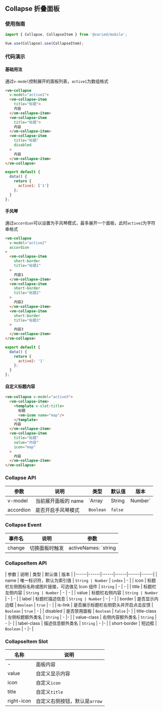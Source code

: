 ## Collapse 折叠面板

### 使用指南
``` javascript
import { Collapse, CollapseItem } from '@varied/mobile';

Vue.use(Collapse).use(CollapseItem);
```

### 代码演示

#### 基础用法
通过`v-model`控制展开的面板列表，`active1`为数组格式

```html
<vm-collapse
  v-model="active1">
  <vm-collapse-item
    title="标题">
    内容
  </vm-collapse-item>
  <vm-collapse-item
    title="标题">
    内容
  </vm-collapse-item>
  <vm-collapse-item
    title="标题"
    disabled
  >
    内容
  </vm-collapse-item>
</vm-collapse>
```

``` javascript
export default {
  data() {
    return {
      active1: ['1']
    };
  }
};
```

#### 手风琴
通过`accordion`可以设置为手风琴模式，最多展开一个面板，此时`active2`为字符串格式

```html
<vm-collapse
  v-model="active2"
  accordion
>
  <vm-collapse-item
    short-border
    title="标题1"
  >
    内容1
  </vm-collapse-item>
  <vm-collapse-item
    short-border
    title="标题2"
  >
    内容2
  </vm-collapse-item>
  <vm-collapse-item
    short-border
    title="标题3"
  >
    内容3
  </vm-collapse-item>
</vm-collapse>
```

``` javascript
export default {
  data() {
    return {
      active2: '1'
    };
  }
};
```

#### 自定义标题内容

```html
<vm-collapse v-model="active3">
  <vm-collapse-item>
    <template v-slot:title>
      标题
      <vm-icon name="map"/>
    </template>
    内容
  </vm-collapse-item>
  <vm-collapse-item
    title="标题"
    value="内容"
    icon="map"
  >
    内容
  </vm-collapse-item>
</vm-collapse>
```



### Collapse API

| 参数 | 说明 | 类型 | 默认值 | 版本 |
|------|------|------|------|------|
| v-model | 当前展开面板的 name | `Array | String | Number` | - |
| accordion | 是否开启手风琴模式 | `Boolean` | `false` |

### Collapse Event

| 事件名 | 说明 | 参数 |
|------|------|------|
| change | 切换面板时触发 | activeNames: `string | array` |

### CollapseItem API

| 参数 | 说明 | 类型 | 默认值 | 版本 |
|------|------|------|------|------|------|
| name | 唯一标识符，默认为索引值 | `String | Number` | `index` | - |
| icon | 标题栏左侧图标名称或图片链接，可选值见 Icon 组件 | `String` | - | - |
| title | 标题栏左侧内容 | `String | Number` | - | - |
| value | 标题栏右侧内容 | `String | Number` | - | - |
| label | 标题栏描述信息 | `String | Number`  | - | - |
| border | 是否显示内边框 | `Boolean` | `true` | - |
| is-link | 是否展示标题栏右侧箭头并开启点击反馈 | `Boolean` | `true` | - |
| disabled | 是否禁用面板 | `Boolean` | `false` |- |
| title-class | 左侧标题额外类名 | `String` | - |- |
| value-class | 右侧内容额外类名 | `String` | - |- |
| label-class | 描述信息额外类名 | `String` | - |- |
| short-border | 短边框 | `Boolean` | - |- |

### CollapseItem Slot

| 名称 | 说明 |
|------|------|
| - | 面板内容 |
| value | 自定义显示内容 |
| icon | 自定义`icon` |
| title | 自定义`title` |
| right-icon | 自定义右侧按钮，默认是`arrow` |

